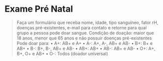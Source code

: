 # Exame Pré Natal

> Faça um formulário que receba nome, idade, tipo sanguíneo, fator rH, doenças pré-existentes, e-mail para contato e retorne para qual grupo a pessoa pode doar sangue. Condição de doação: maior que 18 anos, menor que 65 anos e não possuir doenças pré-existentes
> Pode doar para:
  •	A+: AB+ e A+
  •	A-: A+, A-, AB+ e AB-
  •	B+: B+ e AB+
  •	B-: B+, B-, AB+ e AB-
  •	AB+: AB+
  •	AB-: AB+ e AB-
  •	O+: A+, B+, O+ e AB+
  •	O-: Todos (doador universal)
